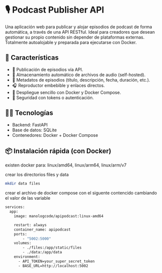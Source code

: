 # 🎙️ Podcast Publisher API

Una aplicación web para publicar y alojar episodios de podcast de forma automática, a través de una API RESTful. Ideal para creadores que desean gestionar su propio contenido sin depender de plataformas externas. Totalmente autoalojable y preparada para ejecutarse con Docker.

## 🚀 Características

- 📡 Publicación de episodios vía API.
- 💾 Almacenamiento automático de archivos de audio (self-hosted).
- 🧾 Metadatos de episodios (título, descripción, fecha, duración, etc.).
- 🎧 Reproductor embebible y enlaces directos.
- 🐳 Despliegue sencillo con Docker y Docker Compose.
- 🔐 Seguridad con tokens o autenticación.


## 🧑‍💻 Tecnologías

- Backend: FastAPI
- Base de datos: SQLite
- Contenedores: Docker + Docker Compose

## 📦 Instalación rápida (con Docker)

existen docker para: linux/amd64, linux/arm64, linux/arm/v7

crear los directorios files y data

```bash
mkdir data files
```
crear el archivo de docker compose con el siguente contencido cambiando el valor de las variable

```bash
services:
  app:
    image: manologcode/apipodcast:linux-amd64

    restart: always
    container_name: apipodcast
    ports:
        - "5002:5000"
    volumes:
        - ./files:/app/static/files
        - ./data:/app/data
    environment:
      - API_TOKEN=your_super_secret_token 
      - BASE_URL=http://localhost:5002
```